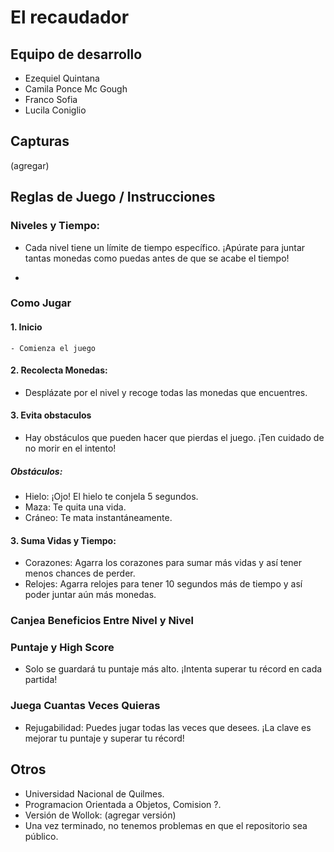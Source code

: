 # El recaudador

## Equipo de desarrollo

- Ezequiel Quintana
- Camila Ponce Mc Gough
- Franco Sofia
- Lucila Coniglio

## Capturas

(agregar)

## Reglas de Juego / Instrucciones

### Niveles y Tiempo:

- Cada nivel tiene un límite de tiempo específico. ¡Apúrate para juntar tantas monedas como puedas antes de que se acabe el tiempo!

- 

### Como Jugar 

#### 1. Inicio
    - Comienza el juego 

#### 2. Recolecta Monedas:
- Desplázate por el nivel y recoge todas las monedas que encuentres.

#### 3. Evita obstaculos
- Hay obstáculos que pueden hacer que pierdas el juego. ¡Ten cuidado de no morir en el intento!

##### Obstáculos:
- Hielo: ¡Ojo! El hielo te conjela 5 segundos.
- Maza: Te quita una vida.
- Cráneo: Te mata instantáneamente.

#### 3. Suma Vidas y Tiempo:
- Corazones: Agarra los corazones para sumar más vidas y así tener menos chances de perder.
- Relojes: Agarra relojes para tener 10 segundos más de tiempo y así poder juntar aún más monedas. 

### Canjea Beneficios Entre Nivel y Nivel
 
### Puntaje y High Score

- Solo se guardará tu puntaje más alto. ¡Intenta superar tu récord en cada partida!

### Juega Cuantas Veces Quieras
    
- Rejugabilidad: Puedes jugar todas las veces que desees. ¡La clave es mejorar tu puntaje y superar tu récord!


## Otros

- Universidad Nacional de Quilmes.
- Programacion Orientada a Objetos, Comision ?.
- Versión de Wollok: (agregar versión)
- Una vez terminado, no tenemos problemas en que el repositorio sea público.
